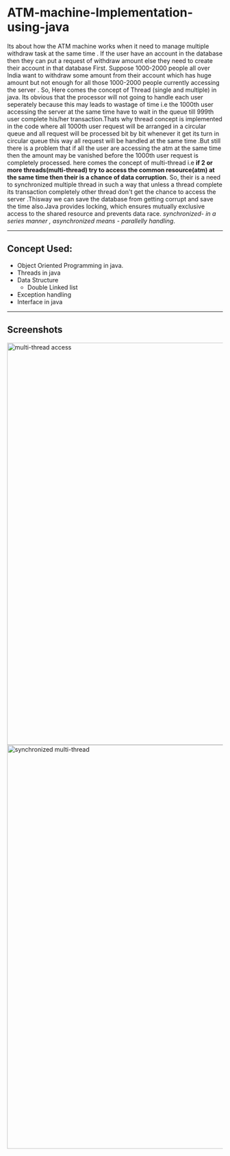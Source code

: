# ATM-machine-Implementation-using-java

 Its about how the ATM machine works when it need to manage multiple withdraw task at the same time . If the user have an account in the database then they can put  a request of withdraw amount else they need to create their account in that database First.
 Suppose 1000-2000 people all over India want to withdraw some amount from their  account which has huge amount but not enough for all those 1000-2000 people currently accessing the server . So, Here comes the concept of Thread (single  and multiple) in java.
 Its obvious that the processor will not going to handle each user seperately because this may leads to wastage of time i.e the 1000th user accessing the server at the same time have to wait in the queue till 999th user complete his/her transaction.Thats why thread concept is implemented in the code where all 1000th user request will be arranged in a circular queue and all request will be processed bit by bit whenever it get its turn in circular queue this way all request will be handled at the same time .But still there is a problem that if all the user are accessing the atm at the same time then the amount may be vanished before the 1000th user request is completely processed. here comes the concept of multi-thread  i.e **if 2 or more threads(multi-thread) try to access the common resource(atm)  at the same time then their is a chance of data corruption**.
So, their is a need to  synchronized  multiple thread in such a way that unless a thread complete its transaction completely other thread don't get the chance to access the server .Thisway we can save the database from getting corrupt and save the time also.Java provides locking, which ensures mutually exclusive access to the shared resource and prevents data race.
*synchronized- in a series manner , 
asynchronized means - parallelly handling*.

---
## Concept Used:

 * Object Oriented Programming in java.
 * Threads in java
 * Data Structure
     * Double Linked list
 * Exception handling
 * Interface in java
 ---
 ## Screenshots
 <img width="939" alt="multi-thread access" src="https://user-images.githubusercontent.com/59432256/80273525-64d25380-86f0-11ea-8fff-a1482d00eadb.PNG">
 
 
 
 <img width="943" alt="synchronized multi-thread" src="https://user-images.githubusercontent.com/59432256/80273558-bbd82880-86f0-11ea-94fe-73e9cb49f848.PNG">




